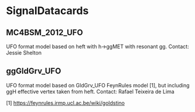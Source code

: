 # SignalDatacards

## MC4BSM_2012_UFO

UFO format model based on heft with h->ggMET with resonant gg. 
Contact: Jessie Shelton

## ggGldGrv_UFO

UFO format model based on GldGrv_UFO FeynRules model [1], but including ggH effective vertex taken from heft. 
Contact: Rafael Teixeira de Lima

[1] https://feynrules.irmp.ucl.ac.be/wiki/goldstino 
